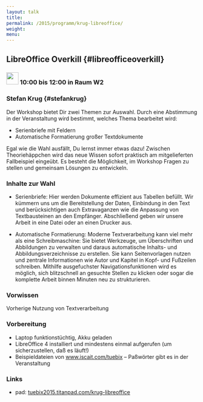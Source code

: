 ```yaml
---
layout: talk
title:
permalink: /2015/programm/krug-libreoffice/
weight: 
menu:
---
```

## LibreOffice Overkill {#libreofficeoverkill}

### <img height = "32" src="../../../images/workshop.svg"> 10:00 bis 12:00 in Raum W2

### Stefan Krug {#stefankrug}

Der Workshop bietet Dir zwei Themen zur Auswahl. Durch eine Abstimmung in der Veranstaltung wird bestimmt, welches Thema bearbeitet wird:

- Serienbriefe mit Feldern
- Automatische Formatierung großer Textdokumente

Egal wie die Wahl ausfällt, Du lernst immer etwas dazu! Zwischen Theoriehäppchen wird das neue Wissen sofort praktisch am mitgelieferten Fallbeispiel eingeübt. Es besteht die Möglichkeit, im Workshop Fragen zu stellen und gemeinsam Lösungen zu entwickeln.

### Inhalte zur Wahl

- Serienbriefe: Hier werden Dokumente effizient aus Tabellen befüllt. Wir kümmern uns um die Bereitstellung der Daten, Einbindung in den Text und berücksichtigen auch Extravaganzen wie die Anpassung von Textbausteinen an den Empfänger. Abschließend geben wir unsere Arbeit in eine Datei oder an einen Drucker aus.

- Automatische Formatierung: Moderne Textverarbeitung kann viel mehr als eine Schreibmaschine: Sie bietet Werkzeuge, um Überschriften und Abbildungen zu verwalten und daraus automatische Inhalts- und Abbildungsverzeichnisse zu erstellen. Sie kann Seitenvorlagen nutzen und zentrale Informationen wie Autor und Kapitel in Kopf- und Fußzeilen schreiben. Mithilfe ausgefuchster Navigationsfunktionen wird es möglich, sich blitzschnell an gesuchte Stellen zu klicken oder sogar die komplette Arbeit binnen Minuten neu zu strukturieren.

### Vorwissen

Vorherige Nutzung von Textverarbeitung

### Vorbereitung

- Laptop funktionstüchtig, Akku geladen
- LibreOffice 4 installiert und mindestens einmal aufgerufen (um sicherzustellen, daß es läuft!)
- Beispieldateien von <a href="http://www.iscait.com/tuebix" target="_blank">www.iscait.com/tuebix</a> – Paßwörter gibt es in der Veranstaltung

### Links

- pad: <a href="https://tuebix2015.titanpad.com/krug-libreoffice" target="_blank">tuebix2015.titanpad.com/krug-libreoffice</a>
